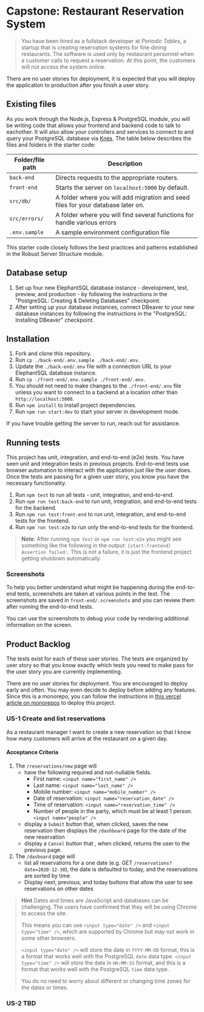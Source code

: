 # Capstone: Restaurant Reservation System

> You have been hired as a fullstack developer at _Periodic Tables_, a startup that is creating reservation systems for fine dining restaurants.
> The software is used only by restaurant personnel when a customer calls to request a reservation.
> At this point, the customers will not access the system online.

There are no user stories for deployment, it is expected that you will deploy the application to production after you finish a user story.

## Existing files

As you work through the Node.js, Express & PostgreSQL module, you will be writing code that allows your frontend and backend code to talk to eachother. It will also allow your controllers and services to connect to and query your PostgreSQL database via [Knex](http://knexjs.org/). The table below describes the files and folders in the starter code:

| Folder/file path | Description                                                                      |
| ---------------- | -------------------------------------------------------------------------------- |
| `back-end`       | Directs requests to the appropriate routers.                                     |
| `front-end`      | Starts the server on `localhost:5000` by default.                                |
| `src/db/`        | A folder where you will add migration and seed files for your database later on. |
| `src/errors/`    | A folder where you will find several functions for handle various errors         |
| `.env.sample`    | A sample environment configuration file                                          |

This starter code closely follows the best practices and patterns established in the Robust Server Structure module.

## Database setup

1. Set up four new ElephantSQL database instance - development, test, preview, and production - by following the instructions in the "PostgreSQL: Creating & Deleting Databases" checkpoint.
1. After setting up your database instances, connect DBeaver to your new database instances by following the instructions in the "PostgreSQL: Installing DBeaver" checkpoint.

## Installation

1. Fork and clone this repository.
1. Run `cp ./back-end/.env.sample ./back-end/.env`.
1. Update the `./back-end/.env` file with a connection URL to your ElephantSQL database instance.
1. Run `cp ./front-end/.env.sample ./front-end/.env`.
1. You should not need to make changes to the `./front-end/.env` file unless you want to connect to a backend at a location other than `http://localhost:5000`.
1. Run `npm install` to install project dependencies.
1. Run `npm run start:dev` to start your server in development mode.

If you have trouble getting the server to run, reach out for assistance.

## Running tests

This project has unit, integration, and end-to-end (e2e) tests. You have seen unit and integration tests in previous projects.
End-to-end tests use browser automation to interact with the application just like the user does.
Once the tests are passing for a given user story, you know you have the necessary functionality.

1. Run `npm test` to run all tests - unit, integration, and end-to-end.
1. Run `npm run test:back-end` to run unit, integration, and end-to-end tests for the backend.
1. Run `npm run test:front-end` to run unit, integration, and end-to-end tests for the frontend.
1. Run `npm run test:e2e` to run only the end-to-end tests for the frontend.

> **Note**: After running `npm test` or `npm run test:e2e` you might see something like the following in the output: `[start:frontend] Assertion failed:`. This is not a failure, it is just the frontend project getting shutdown automatically.

### Screenshots

To help you better understand what might be happening during the end-to-end tests, screenshots are taken at various points in the test.
The screenshots are saved in `front-end/.screenshots` and you can review them after running the end-to-end tests.

You can use the screenshots to debug your code by rendering additional information on the screen.

## Product Backlog

The tests exist for each of these user stories. The tests are organized by user story so that you know exactly which tests
you need to make pass for the user story you are currently implementing.

There are no user stories for deployment. You are encouraged to deploy early and often. You may even decide to deploy
before adding any features. Since this is a monorepo, you can follow the instructions in [this vercel article on monorepos](https://vercel.com/blog/monorepos) to deploy this project.

### US-1 Create and list reservations

As a restaurant manager
I want to create a new reservation
so that I know how many customers will arrive at the restaurant on a given day.

#### Acceptance Criteria

1. The `/reservations/new` page will
   - have the following required and not-nullable fields.
     - First name: `<input name="first_name" />`
     - Last name: `<input name="last_name" />`
     - Mobile number: `<input name="mobile_number" />`
     - Date of reservation: `<input name="reservation_date" />`
     - Time of reservation: `<input name="reservation_time" />`
     - Number of people in the party, which must be at least 1 person. `<input name="people" />`
   - display a `Submit` button that, when clicked, saves the new reservation then displays the `/dashboard` page for the date of the new reservation
   - display a `Cancel` button that , when clicked, returns the user to the previous page.
1. The `/dasboard` page will
   - list all reservations for a one date (e.g. GET `/reservations?date=2020-12-30`), the date is defaulted to today, and the reservations are sorted by time
   - Display next, previous, and today buttons that allow the user to see reservations on other dates

> **Hint** Dates and times are JavaScript and databases can be challenging.
> The users have confirmed that they will be using Chrome to access the site.
>
> This means you can use `<input type="date" />` and `<input type="time" />`, which are supported by Chrome but may not work in some other browsers.
>
> `<input type="date" />` will store the date in `YYYY-MM-DD` format, this is a format that works well with the PostgreSQL `date` data type.
> `<input type="time" />` will store the date in `HH:MM:SS` format, and this is a format that works well with the PostgreSQL `time` data type.
>
> You do no need to worry about different or changing time zones for the dates or times.

### US-2 TBD
